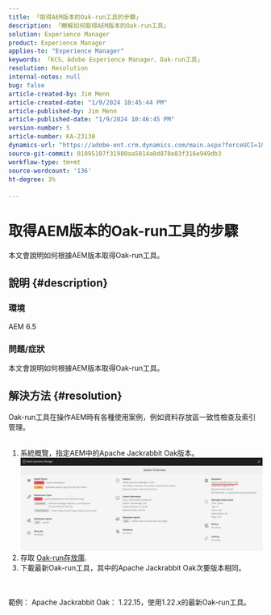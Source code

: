 ```yaml
---
title: 「取得AEM版本的Oak-run工具的步驟」
description: 「瞭解如何取得AEM版本的Oak-run工具」
solution: Experience Manager
product: Experience Manager
applies-to: "Experience Manager"
keywords: 「KCS、Adobe Experience Manager、Oak-run工具」
resolution: Resolution
internal-notes: null
bug: false
article-created-by: Jim Menn
article-created-date: "1/9/2024 10:45:44 PM"
article-published-by: Jim Menn
article-published-date: "1/9/2024 10:46:45 PM"
version-number: 5
article-number: KA-23130
dynamics-url: "https://adobe-ent.crm.dynamics.com/main.aspx?forceUCI=1&pagetype=entityrecord&etn=knowledgearticle&id=d4342ecf-40af-ee11-a569-6045bd006268"
source-git-commit: 01095107f31980aa5014a0d878e83f316e949db3
workflow-type: tm+mt
source-wordcount: '136'
ht-degree: 3%

---
```


# 取得AEM版本的Oak-run工具的步驟


本文會說明如何根據AEM版本取得Oak-run工具。

## 說明 {#description}


### 環境

AEM 6.5

### 問題/症狀

本文會說明如何根據AEM版本取得Oak-run工具。


## 解決方法 {#resolution}

Oak-run工具在操作AEM時有各種使用案例，例如資料存放區一致性檢查及索引管理。<br>    <br>
1. 系統概覽，指定AEM中的Apache Jackrabbit Oak版本。
   ![](assets/9c19e0e0-dc7d-ee11-8179-6045bd006a22.png)
2. 存取 [Oak-run存放庫](https://repo1.maven.org/maven2/org/apache/jackrabbit/oak-run/).<br>
3. 下載最新Oak-run工具，其中的Apache Jackrabbit Oak次要版本相同。

<br>    <br>    範例： Apache Jackrabbit Oak： 1.22.15，使用1.22.x的最新Oak-run工具。